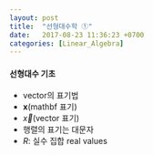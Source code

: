 ```yaml
---
layout: post
title:  "선형대수학 ①"
date:   2017-08-23 11:36:23 +0700
categories: [Linear_Algebra]
---
```


#### 선형대수 기초
- vector의 표기법
 - $\mathbf{x}$(mathbf 표기)
 - $\vec{x}$(vector 표기)
- 행렬의 표기는 대문자
 - $R$: 실수 집합 real values
